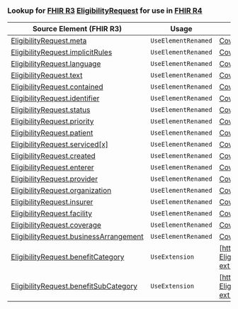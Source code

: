 ### Lookup for [FHIR R3](https://hl7.org/fhir/STU3/) [EligibilityRequest](https://hl7.org/fhir/STU3/EligibilityRequest.html) for use in [FHIR R4](https://hl7.org/fhir/R4/)

| Source Element (FHIR R3) | Usage | Target |
| -------------- | ----- | ------ |
| [EligibilityRequest.meta](https://hl7.org/fhir/STU3/EligibilityRequest.html#resource) | `UseElementRenamed` | [CoverageEligibilityRequest.meta](https://hl7.org/fhir/R4/CoverageEligibilityRequest.html#resource) |
| [EligibilityRequest.implicitRules](https://hl7.org/fhir/STU3/EligibilityRequest.html#resource) | `UseElementRenamed` | [CoverageEligibilityRequest.implicitRules](https://hl7.org/fhir/R4/CoverageEligibilityRequest.html#resource) |
| [EligibilityRequest.language](https://hl7.org/fhir/STU3/EligibilityRequest.html#resource) | `UseElementRenamed` | [CoverageEligibilityRequest.language](https://hl7.org/fhir/R4/CoverageEligibilityRequest.html#resource) |
| [EligibilityRequest.text](https://hl7.org/fhir/STU3/EligibilityRequest.html#resource) | `UseElementRenamed` | [CoverageEligibilityRequest.text](https://hl7.org/fhir/R4/CoverageEligibilityRequest.html#resource) |
| [EligibilityRequest.contained](https://hl7.org/fhir/STU3/EligibilityRequest.html#resource) | `UseElementRenamed` | [CoverageEligibilityRequest.contained](https://hl7.org/fhir/R4/CoverageEligibilityRequest.html#resource) |
| [EligibilityRequest.identifier](https://hl7.org/fhir/STU3/EligibilityRequest.html#resource) | `UseElementRenamed` | [CoverageEligibilityRequest.identifier](https://hl7.org/fhir/R4/CoverageEligibilityRequest.html#resource) |
| [EligibilityRequest.status](https://hl7.org/fhir/STU3/EligibilityRequest.html#resource) | `UseElementRenamed` | [CoverageEligibilityRequest.status](https://hl7.org/fhir/R4/CoverageEligibilityRequest.html#resource) |
| [EligibilityRequest.priority](https://hl7.org/fhir/STU3/EligibilityRequest.html#resource) | `UseElementRenamed` | [CoverageEligibilityRequest.priority](https://hl7.org/fhir/R4/CoverageEligibilityRequest.html#resource) |
| [EligibilityRequest.patient](https://hl7.org/fhir/STU3/EligibilityRequest.html#resource) | `UseElementRenamed` | [CoverageEligibilityRequest.patient](https://hl7.org/fhir/R4/CoverageEligibilityRequest.html#resource) |
| [EligibilityRequest.serviced[x]](https://hl7.org/fhir/STU3/EligibilityRequest.html#resource) | `UseElementRenamed` | [CoverageEligibilityRequest.serviced[x]](https://hl7.org/fhir/R4/CoverageEligibilityRequest.html#resource) |
| [EligibilityRequest.created](https://hl7.org/fhir/STU3/EligibilityRequest.html#resource) | `UseElementRenamed` | [CoverageEligibilityRequest.created](https://hl7.org/fhir/R4/CoverageEligibilityRequest.html#resource) |
| [EligibilityRequest.enterer](https://hl7.org/fhir/STU3/EligibilityRequest.html#resource) | `UseElementRenamed` | [CoverageEligibilityRequest.enterer](https://hl7.org/fhir/R4/CoverageEligibilityRequest.html#resource) |
| [EligibilityRequest.provider](https://hl7.org/fhir/STU3/EligibilityRequest.html#resource) | `UseElementRenamed` | [CoverageEligibilityRequest.provider](https://hl7.org/fhir/R4/CoverageEligibilityRequest.html#resource) |
| [EligibilityRequest.organization](https://hl7.org/fhir/STU3/EligibilityRequest.html#resource) | `UseElementRenamed` | [CoverageEligibilityRequest.provider](https://hl7.org/fhir/R4/CoverageEligibilityRequest.html#resource) |
| [EligibilityRequest.insurer](https://hl7.org/fhir/STU3/EligibilityRequest.html#resource) | `UseElementRenamed` | [CoverageEligibilityRequest.insurer](https://hl7.org/fhir/R4/CoverageEligibilityRequest.html#resource) |
| [EligibilityRequest.facility](https://hl7.org/fhir/STU3/EligibilityRequest.html#resource) | `UseElementRenamed` | [CoverageEligibilityRequest.facility](https://hl7.org/fhir/R4/CoverageEligibilityRequest.html#resource) |
| [EligibilityRequest.coverage](https://hl7.org/fhir/STU3/EligibilityRequest.html#resource) | `UseElementRenamed` | [CoverageEligibilityRequest.insurance.coverage](https://hl7.org/fhir/R4/CoverageEligibilityRequest.html#resource) |
| [EligibilityRequest.businessArrangement](https://hl7.org/fhir/STU3/EligibilityRequest.html#resource) | `UseElementRenamed` | [CoverageEligibilityRequest.insurance.businessArrangement](https://hl7.org/fhir/R4/CoverageEligibilityRequest.html#resource) |
| [EligibilityRequest.benefitCategory](https://hl7.org/fhir/STU3/EligibilityRequest.html#resource) | `UseExtension` | [http://hl7.org/fhir/3.0/StructureDefinition/extension-EligibilityRequest.benefitCategory](StructureDefinition-ext-R3-EligibilityRequest.benefitCategory.html) |
| [EligibilityRequest.benefitSubCategory](https://hl7.org/fhir/STU3/EligibilityRequest.html#resource) | `UseExtension` | [http://hl7.org/fhir/3.0/StructureDefinition/extension-EligibilityRequest.benefitSubCategory](StructureDefinition-ext-R3-EligibilityRequest.benefitSubCategory.html) |

